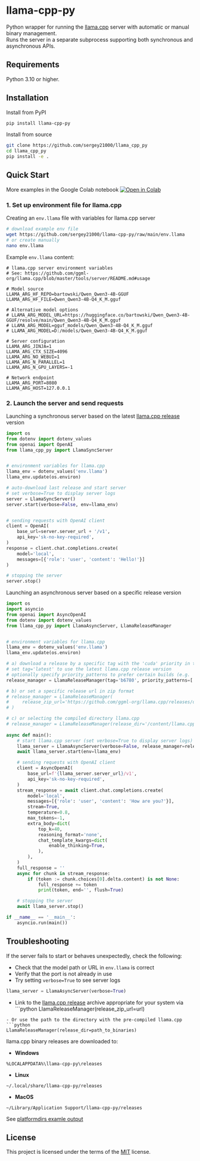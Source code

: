 

# llama-cpp-py

Python wrapper for running the [llama.cpp](https://github.com/ggml-org/llama.cpp) server with automatic or manual binary management.  
Runs the server in a separate subprocess supporting both synchronous and asynchronous APIs.


## Requirements

Python 3.10 or higher.


## Installation

Install from PyPI
```sh
pip install llama-cpp-py
```

Install from source
```sh
git clone https://github.com/sergey21000/llama_cpp_py
cd llama_cpp_py
pip install -e .
```


## Quick Start

More examples in the Google Colab notebook <a href="https://colab.research.google.com/drive/17f6tD5TM9EP52-3NZtZ1qQ-QrrLUTBEG"><img src="https://img.shields.io/static/v1?message=Open%20in%20Colab&logo=googlecolab&labelColor=5c5c5c&color=0f80c1&label=%20" alt="Open in Colab"></a>


### 1. Set up environment file for llama.cpp

Creating an `env.llama` file with variables for llama.cpp server
```sh
# download example env file
wget https://github.com/sergey21000/llama-cpp-py/raw/main/env.llama
# or create manually
nano env.llama
```

Example `env.llama` content:
```env
# llama.cpp server environment variables
# See: https://github.com/ggml-org/llama.cpp/blob/master/tools/server/README.md#usage

# Model source
LLAMA_ARG_HF_REPO=bartowski/Qwen_Qwen3-4B-GGUF
LLAMA_ARG_HF_FILE=Qwen_Qwen3-4B-Q4_K_M.gguf

# Alternative model options
# LLAMA_ARG_MODEL_URL=https://huggingface.co/bartowski/Qwen_Qwen3-4B-GGUF/resolve/main/Qwen_Qwen3-4B-Q4_K_M.gguf
# LLAMA_ARG_MODEL=gguf_models/Qwen_Qwen3-4B-Q4_K_M.gguf
# LLAMA_ARG_MODEL=D:/models/Qwen_Qwen3-4B-Q4_K_M.gguf

# Server configuration
LLAMA_ARG_JINJA=1
LLAMA_ARG_CTX_SIZE=4096
LLAMA_ARG_NO_WEBUI=1
LLAMA_ARG_N_PARALLEL=1
LLAMA_ARG_N_GPU_LAYERS=-1

# Network endpoint
LLAMA_ARG_PORT=8080
LLAMA_ARG_HOST=127.0.0.1
```

### 2. Launch the server and send requests

Launching a synchronous server based on the latest [llama.cpp release](https://github.com/ggml-org/llama.cpp/releases) version
```python
import os
from dotenv import dotenv_values
from openai import OpenAI
from llama_cpp_py import LlamaSyncServer


# environment variables for llama.cpp
llama_env = dotenv_values('env.llama')
llama_env.update(os.environ)

# auto-download last release and start server
# set verbose=True to display server logs
server = LlamaSyncServer()
server.start(verbose=False, env=llama_env)


# sending requests with OpenAI client
client = OpenAI(
	base_url=server.server_url + '/v1',
	api_key='sk-no-key-required',
)
response = client.chat.completions.create(
    model='local',
    messages=[{'role': 'user', 'content': 'Hello!'}]
)

# stopping the server
server.stop()
```

Launching an asynchronous server based on a specific release version
```python
import os
import asyncio
from openai import AsyncOpenAI
from dotenv import dotenv_values
from llama_cpp_py import LlamaAsyncServer, LlamaReleaseManager


# environment variables for llama.cpp
llama_env = dotenv_values('env.llama')
llama_env.update(os.environ)

# a) download a release by a specific tag with the 'cuda' priority in the title
# set tag='latest' to use the latest llama.cpp release version
# optionally specify priority_patterns to prefer certain builds (e.g. 'cuda' or 'cpu')
release_manager = LlamaReleaseManager(tag='b6780', priority_patterns=['cuda'])

# b) or set a specific release url in zip format
# release_manager = LlamaReleaseManager(
#     release_zip_url='https://github.com/ggml-org/llama.cpp/releases/download/b6780/llama-b6780-bin-win-cuda-12.4-x64.zip'
# )

# c) or selecting the compiled directory llama.cpp
# release_manager = LlamaReleaseManager(release_dir='/content/llama.cpp/build/bin')
	
async def main():
    # start llama.cpp server (set verbose=True to display server logs)
    llama_server = LlamaAsyncServer(verbose=False, release_manager=release_manager)
    await llama_server.start(env=llama_env)

    # sending requests with OpenAI client
    client = AsyncOpenAI(
        base_url=f'{llama_server.server_url}/v1',
        api_key='sk-no-key-required',
    )
    stream_response = await client.chat.completions.create(
        model='local',
        messages=[{'role': 'user', 'content': 'How are you?'}],
        stream=True,
        temperature=0.8,
        max_tokens=-1,
        extra_body=dict(
            top_k=40,
            reasoning_format='none',
            chat_template_kwargs=dict(
                enable_thinking=True,
            ),
        ),
    )
    full_response = ''
    async for chunk in stream_response:
        if (token := chunk.choices[0].delta.content) is not None:
            full_response += token
            print(token, end='', flush=True)

    # stopping the server
    await llama_server.stop()

if __name__ == '__main__':
    asyncio.run(main())
```


## Troubleshooting

If the server fails to start or behaves unexpectedly, check the following:
- Check that the model path or URL in `env.llama` is correct
- Verify that the port is not already in use
- Try setting `verbose=True` to see server logs
```python
llama_server = LlamaAsyncServer(verbose=True)
```
- Link to the [llama.cpp release](https://github.com/ggml-org/llama.cpp/releases) archive appropriate for your system via  ```python
LlamaReleaseManager(release_zip_url=url)
```
- Or use the path to the directory with the pre-compiled llama.cpp 
```python
LlamaReleaseManager(release_dir=path_to_binaries)
```

llama.cpp binary releases are downloaded to:  
- **Windows**
```
%LOCALAPPDATA%\llama-cpp-py\releases
```
- **Linux**
```
~/.local/share/llama-cpp-py/releases
```
- **MacOS**
```
~/Library/Application Support/llama-cpp-py/releases
```
See [platformdirs examle output](https://github.com/tox-dev/platformdirs?tab=readme-ov-file#example-output)


## License

This project is licensed under the terms of the [MIT](./LICENSE) license.
